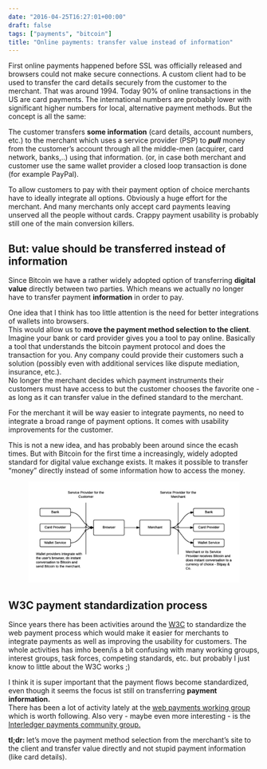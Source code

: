 ```yaml
---
date: "2016-04-25T16:27:01+00:00"
draft: false
tags: ["payments", "bitcoin"]
title: "Online payments: transfer value instead of information"
---
```

<p>First online payments happened before SSL was officially released and browsers could not make secure connections. A custom client had to be used to transfer the card details securely from the customer to the merchant. That was around 1994. Today 90% of online transactions in the US are card payments. The international numbers are probably lower with significant higher numbers for local, alternative payment methods. But the concept is all the same: <br></p><p>The customer<b> </b>transfers <b>some information</b> (card details, account numbers, etc.) to the merchant which uses a service provider (PSP) to <i><b>pull</b></i> money from the customer’s account through all the middle-men (acquirer, card network, banks,..) using that information. (or, in case both merchant and customer use the same wallet provider a closed loop transaction is done (for example PayPal). </p><p>To allow customers to pay with their payment option of choice merchants have to ideally integrate all options. Obviously a huge effort for the merchant. And many merchants only accept card payments leaving unserved all the people without cards. Crappy payment usability is probably still one of the main conversion killers.</p><h2>But: value should be transferred instead of information</h2><p>Since Bitcoin we have a rather widely adopted option of transferring <b>digital value</b> directly between two parties. Which means we actually no longer have to transfer payment <b>information</b> in order to pay. </p><p>One idea that I think has too little attention is the need for better integrations of wallets into browsers. <br>This would allow us to <b>move the payment method selection to the client</b>. Imagine your bank or card provider gives you a tool to pay online. Basically a tool that understands the bitcoin payment protocol and does the transaction for you. Any company could provide their customers such a solution (possibly even with additional services like dispute mediation, insurance, etc.).<br>No longer the merchant decides which payment instruments their customers must have access to but the customer chooses the favorite one - as long as it can transfer value in the defined standard to the merchant. </p><p>For the merchant it will be way easier to integrate payments, no need to integrate a broad range of payment options. It comes with usability improvements for the customer. </p><p>This is not a new idea, and has probably been around since the ecash times. But with Bitcoin for the first time a increasingly, widely adopted standard for digital value exchange exists. It makes it possible to transfer “money” directly instead of some information how to access the money.</p><figure data-orig-width="1100" data-orig-height="528" class="tmblr-full"><img src="/img/2016-04-25-online-payments-transfer-value-instead-of-information/15d35439d776a8d21881a3116c1fc6f12a5ec2d0a74782ef8d6f0513c636cb48.png" alt="image" data-orig-width="1100" data-orig-height="528"></figure><h2>W3C payment standardization process</h2><p>Since years there has been activities around the <a href="http://w3c.org/">W3C</a> to standardize the web payment process which would make it easier for merchants to integrate payments as well as improving the usability for customers. The whole activities has imho been/is a bit confusing with many working groups, interest groups, task forces, competing standards, etc. but probably I just know to little about the W3C works ;)</p><p>I think it is super important that the payment flows become standardized, even though it seems the focus ist still on transferring <b>payment information.<br></b>There has been a lot of activity lately at the <a href="https://github.com/w3c/webpayments/wiki">web payments working group</a> which is worth following. Also very - maybe even more interesting - is the <a href="http://interledger.org/">Interledger payments community group.</a></p><p><b>tl;dr: </b>let’s move the payment method selection from the merchant’s site to the client and transfer value directly and not stupid payment information (like card details).</p>